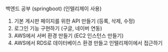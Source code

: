 백엔드 공부 (springboot) (인텔리제이 사용)

1. 기본 게시판 페이지를 위한 API 만들기 (등록, 삭제, 수정)
2. 로그인 기능 구현하기 (구글, 네이버 연동)
3. AWS에서 서버 환경 만들기 (EC2 인스턴스 만들기)
4. AWS에서 RDS로 데이터베이스 환경 만들고 인텔리제이에서 접근하기
